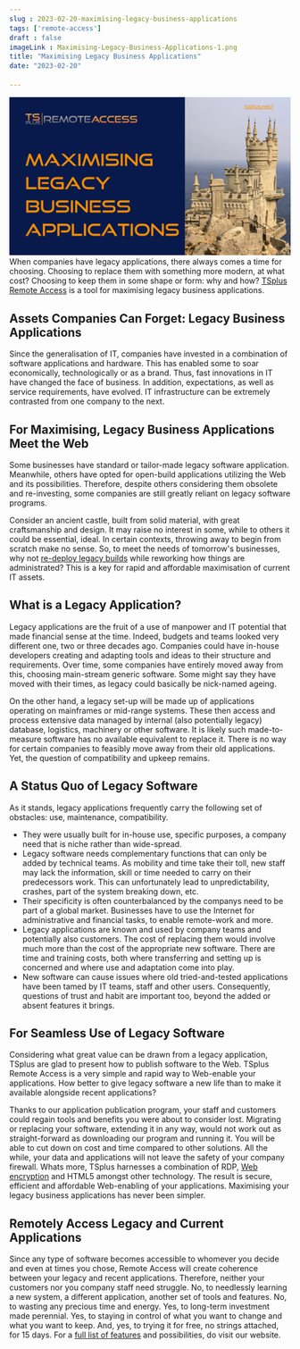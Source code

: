 ```yaml
---
slug : 2023-02-20-maximising-legacy-business-applications
tags: ['remote-access']
draft : false 
imageLink : Maximising-Legacy-Business-Applications-1.png
title: "Maximising Legacy Business Applications"
date: "2023-02-20"

---
```


 [![Article title "Maximising Legacy Business Applications", TSplus logo and link, illustrated by a picture of a castle.](./images/Maximising-Legacy-Business-Applications-1.png)](https://tsplus.net/remote-access/)When companies have legacy applications, there always comes a time for choosing. Choosing to replace them with something more modern, at what cost? Choosing to keep them in some shape or form: why and how? [TSplus Remote Access](https://tsplus.net/remote-access/) is a tool for maximising legacy business applications.

## Assets Companies Can Forget: Legacy Business Applications

Since the generalisation of IT, companies have invested in a combination of software applications and hardware. This has enabled some to soar economically, technologically or as a brand. Thus, fast innovations in IT have changed the face of business. In addition, expectations, as well as service requirements, have evolved. IT infrastructure can be extremely contrasted from one company to the next.

## For Maximising, Legacy Business Applications Meet the Web

Some businesses have standard or tailor-made legacy software application. Meanwhile, others have opted for open-build applications utilizing the Web and its possibilities. Therefore, despite others considering them obsolete and re-investing, some companies are still greatly reliant on legacy software programs.

Consider an ancient castle, built from solid material, with great craftsmanship and design. It may raise no interest in some, while to others it could be essential, ideal. In certain contexts, throwing away to begin from scratch make no sense. So, to meet the needs of tomorrow's businesses, why not [re-deploy legacy builds](https://tsplus.net/remote-access/features/#shared-remote-desktop) while reworking how things are administrated? This is a key for rapid and affordable maximisation of current IT assets.

## What is a Legacy Application?

Legacy applications are the fruit of a use of manpower and IT potential that made financial sense at the time. Indeed, budgets and teams looked very different one, two or three decades ago. Companies could have in-house developers creating and adapting tools and ideas to their structure and requirements. Over time, some companies have entirely moved away from this, choosing main-stream generic software. Some might say they have moved with their times, as legacy could basically be nick-named ageing.

On the other hand, a legacy set-up will be made up of applications operating on mainframes or mid-range systems. These then access and process extensive data managed by internal (also potentially legacy) database, logistics, machinery or other software. It is likely such made-to-measure software has no available equivalent to replace it. There is no way for certain companies to feasibly move away from their old applications. Yet, the question of compatibility and upkeep remains.

## A Status Quo of Legacy Software

As it stands, legacy applications frequently carry the following set of obstacles: use, maintenance, compatibility.

- They were usually built for in-house use, specific purposes, a company need that is niche rather than wide-spread.
- Legacy software needs complementary functions that can only be added by technical teams. As mobility and time take their toll, new staff may lack the information, skill or time needed to carry on their predecessors work. This can unfortunately lead to unpredictability, crashes, part of the system breaking down, etc.
- Their specificity is often counterbalanced by the companys need to be part of a global market. Businesses have to use the Internet for administrative and financial tasks, to enable remote-work and more.
- Legacy applications are known and used by company teams and potentially also customers. The cost of replacing them would involve much more than the cost of the appropriate new software. There are time and training costs, both where transferring and setting up is concerned and where use and adaptation come into play.
- New software can cause issues where old tried-and-tested applications have been tamed by IT teams, staff and other users. Consequently, questions of trust and habit are important too, beyond the added or absent features it brings.

## For Seamless Use of Legacy Software

Considering what great value can be drawn from a legacy application, TSplus are glad to present how to publish software to the Web. TSplus Remote Access is a very simple and rapid way to Web-enable your applications. How better to give legacy software a new life than to make it available alongside recent applications?

Thanks to our application publication program, your staff and customers could regain tools and benefits you were about to consider lost. Migrating or replacing your software, extending it in any way, would not work out as straight-forward as downloading our program and running it. You will be able to cut down on cost and time compared to other solutions. All the while, your data and applications will not leave the safety of your company firewall. Whats more, TSplus harnesses a combination of RDP, [Web encryption](https://tsplus.net/remote-access/features/#security) and HTML5 amongst other technology. The result is secure, efficient and affordable Web-enabling of your applications. Maximising your legacy business applications has never been simpler.

## Remotely Access Legacy and Current Applications

Since any type of software becomes accessible to whomever you decide and even at times you chose, Remote Access will create coherence between your legacy and recent applications. Therefore, neither your customers nor you company staff need struggle. No, to needlessly learning a new system, a different application, another set of tools and features. No, to wasting any precious time and energy. Yes, to long-term investment made perennial. Yes, to staying in control of what you want to change and what you want to keep. And, yes, to trying it for free, no strings attached, for 15 days. For a [full list of features](https://tsplus.net/remote-access/features/) and possibilities, do visit our website.
